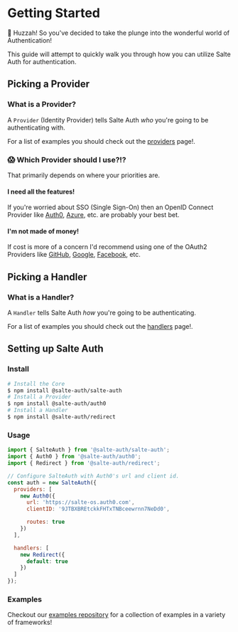 # Getting Started

🎉 Huzzah! So you've decided to take the plunge into the wonderful world of Authentication!

This guide will attempt to quickly walk you through how you can utilize Salte Auth for authentication.

## Picking a Provider

### What is a Provider?

A `Provider` (Identity Provider) tells Salte Auth _who_ you're going to be authenticating with.

For a list of examples you should check out the [providers](./providers.md) page!.

### 😱 Which Provider should I use?!?

That primarily depends on where your priorities are.

#### I need all the features!

If you're worried about SSO (Single Sign-On) then an OpenID Connect Provider like [Auth0](https://github.com/salte-auth/auth0), [Azure](https://github.com/salte-auth/azure), etc. are probably your best bet.

#### I'm not made of money!

If cost is more of a concern I'd recommend using one of the OAuth2 Providers like [GitHub](https://github.com/salte-auth/github), [Google](https://github.com/salte-auth/google), [Facebook](https://github.com/salte-auth/facebook), etc.

## Picking a Handler

### What is a Handler?

A `Handler` tells Salte Auth _how_ you're going to be authenticating.

For a list of examples you should check out the [handlers](./handlers.md) page!.

## Setting up Salte Auth

### Install

```sh
# Install the Core
$ npm install @salte-auth/salte-auth
# Install a Provider
$ npm install @salte-auth/auth0
# Install a Handler
$ npm install @salte-auth/redirect
```

### Usage

```js
import { SalteAuth } from '@salte-auth/salte-auth';
import { Auth0 } from '@salte-auth/auth0';
import { Redirect } from '@salte-auth/redirect';

// Configure SalteAuth with Auth0's url and client id.
const auth = new SalteAuth({
  providers: [
    new Auth0({
      url: 'https://salte-os.auth0.com',
      clientID: '9JTBXBREtckkFHTxTNBceewrnn7NeDd0',

      routes: true
    })
  ],

  handlers: [
    new Redirect({
      default: true
    })
  ]
});
```

### Examples

Checkout our [examples repository](https://github.com/salte-auth/examples) for a collection of examples in a variety of frameworks!

